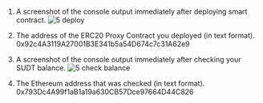 1. A screenshot of the console output immediately after deploying smart contract.
![5 deploy](https://user-images.githubusercontent.com/72922097/128899705-86357c82-4080-4835-8e21-fd6b11bdf18a.PNG)

2. The address of the ERC20 Proxy Contract you deployed (in text format).
0x92c4A3119A27001B3E341b5a54D674c7c31A62e9

3. A screenshot of the console output immediately after checking your SUDT balance.
![5 check balance](https://user-images.githubusercontent.com/72922097/128899723-298f43ce-a760-419d-a238-48e290b9cfd0.PNG)

4. The Ethereum address that was checked (in text format).
0x793Dc4A99f1aB1a19a630CB57Dce97664D44C826
